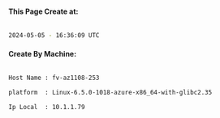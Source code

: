 
   
#### This Page Create at:

```bash

2024-05-05 - 16:36:09 UTC

```

#### Create By Machine:

```bash

Host Name : fv-az1108-253

platform  : Linux-6.5.0-1018-azure-x86_64-with-glibc2.35

Ip Local  : 10.1.1.79

```

